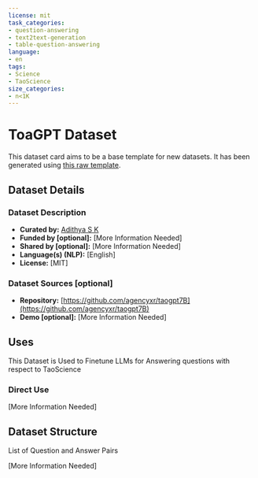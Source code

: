 ```yaml
---
license: mit
task_categories:
- question-answering
- text2text-generation
- table-question-answering
language:
- en
tags:
- Science
- TaoScience
size_categories:
- n<1K
---
```

# ToaGPT Dataset

<!-- Provide a quick summary of the dataset. -->

This dataset card aims to be a base template for new datasets. It has been generated using [this raw template](https://github.com/huggingface/huggingface_hub/blob/main/src/huggingface_hub/templates/datasetcard_template.md?plain=1).

## Dataset Details

### Dataset Description

<!-- Provide a longer summary of what this dataset is. -->



- **Curated by:** [Adithya S K](https://github.com/adithya-s-k)
- **Funded by [optional]:** [More Information Needed]
- **Shared by [optional]:** [More Information Needed]
- **Language(s) (NLP):** [English]
- **License:** [MIT]

### Dataset Sources [optional]

<!-- Provide the basic links for the dataset. -->

- **Repository:** [https://github.com/agencyxr/taogpt7B](https://github.com/agencyxr/taogpt7B)
- **Demo [optional]:** [More Information Needed]

## Uses

<!-- Address questions around how the dataset is intended to be used. -->
This Dataset is Used to Finetune LLMs for Answering questions with respect to TaoScience

### Direct Use

<!-- This section describes suitable use cases for the dataset. -->

[More Information Needed]


## Dataset Structure

<!-- This section provides a description of the dataset fields, and additional information about the dataset structure such as criteria used to create the splits, relationships between data points, etc. -->

List of Question and Answer Pairs

[More Information Needed]
